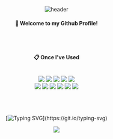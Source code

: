 <div align="center"> 

![header](https://capsule-render.vercel.app/api?type=cylinder&color=000000&height=200&section=header&text=Hello!&fontColor=ffffff&fontSize=70&animation=fadeIn&fontAlignY=55&desc=%20&descAlignY=62&descAlign=62)
  
####  :wave: Welcome to my Github Profile!


  
 <br/>
 <br/>
  
####  :clipboard: Once I've Used 
  
 <br/>
  
<img src="https://img.shields.io/badge/JAVA-007396?style=for-the-badge&logo=Java&logoColor=white">
<img src="https://img.shields.io/badge/JavaScript-F7DF1E?style=for-the-badge&logo=JavaScript&logoColor=white">
<img src="https://img.shields.io/badge/Spring-6DB33F?style=for-the-badge&logo=Spring&logoColor=white">
<img src="https://img.shields.io/badge/HTML5-E34F26?style=for-the-badge&logo=HTML5&logoColor=white">
<img src="https://img.shields.io/badge/CSS3-1572B6?style=for-the-badge&logo=CSS3&logoColor=white"> <br>
<img src="https://img.shields.io/badge/MySQL-4479A1?style=for-the-badge&logo=MySQL&logoColor=white">
<img src="https://img.shields.io/badge/aws-232F3E?style=for-the-badge&logo=Amazon aws&logoColor=white">
<img src="https://img.shields.io/badge/Eclipse-2C2255?style=for-the-badge&logo=Eclipse%20IDE&logoColor=white">
<img src="https://img.shields.io/badge/github-181717?style=for-the-badge&logo=github&logoColor=white">
<img src="https://img.shields.io/badge/VSCode-007ACC?style=for-the-badge&logo=VisualStudioCode&logoColor=white">
<img src="https://img.shields.io/badge/intellijidea-000000?style=for-the-badge&logo=intellijidea&logoColor=white">
  <br/>
  <br/>
  <br/>
  <br/>

[![Typing SVG](https://readme-typing-svg.herokuapp.com?font=Fira+Code&pause=1000&color=CF16F7&width=350&lines=Welcome+to+my+Github+Profile!)](https://git.io/typing-svg)

<a href="mailto:tjdud2249@gmail.com"> <img href= "" src="https://img.shields.io/badge/Gmail-EA4335?style=for-the-badge&logo=Gmail&logoColor=white"> </a>
  <br/>
 <br/>


</div>
